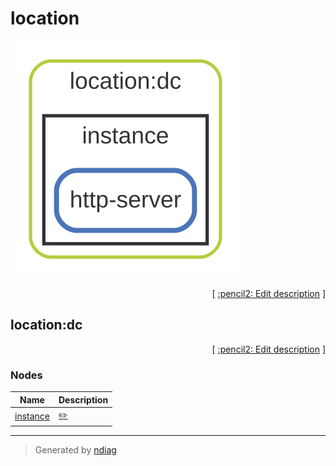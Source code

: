 # location

![view](layer-location.svg)



<p align="right">
  [ <a href="../../ndiag.descriptions/_layer-location.md">:pencil2: Edit description</a> ]
</p>


## location:dc



<p align="right">
  [ <a href="../../ndiag.descriptions/_cluster-location_dc.md">:pencil2: Edit description</a> ]
</p>


### Nodes

| Name | Description |
| --- | --- |
| [instance](node-instance.md) | <a href="../../ndiag.descriptions/_node-instance.md">:pencil2:</a> |

---

> Generated by [ndiag](https://github.com/k1LoW/ndiag)
